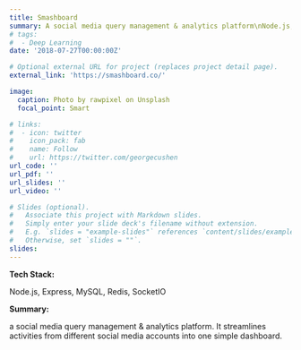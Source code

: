 ```yaml
---
title: Smashboard
summary: A social media query management & analytics platform\nNode.js, Express, MySQL, Redis, SocketIO
# tags:
#  - Deep Learning
date: '2018-07-27T00:00:00Z'

# Optional external URL for project (replaces project detail page).
external_link: 'https://smashboard.co/'

image:
  caption: Photo by rawpixel on Unsplash
  focal_point: Smart

# links:
#  - icon: twitter
#    icon_pack: fab
#    name: Follow
#    url: https://twitter.com/georgecushen
url_code: ''
url_pdf: ''
url_slides: ''
url_video: ''

# Slides (optional).
#   Associate this project with Markdown slides.
#   Simply enter your slide deck's filename without extension.
#   E.g. `slides = "example-slides"` references `content/slides/example-slides.md`.
#   Otherwise, set `slides = ""`.
slides: 
---
```

**Tech Stack:**

Node.js, Express, MySQL, Redis, SocketIO

**Summary:**

a social media query management & analytics platform. It streamlines activities from different social media accounts into one simple dashboard.
